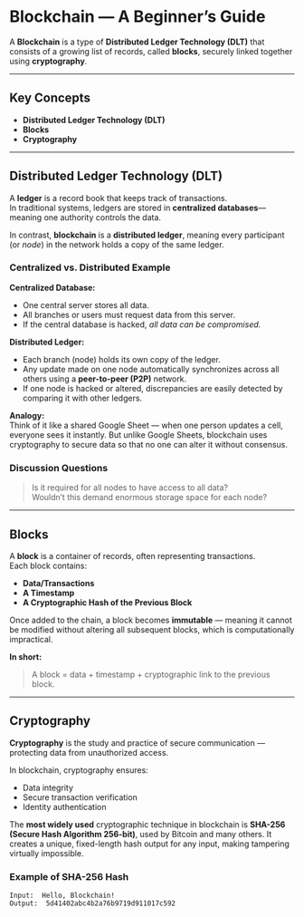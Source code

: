 # Blockchain — A Beginner’s Guide

A **Blockchain** is a type of **Distributed Ledger Technology (DLT)** that consists of a growing list of records, called **blocks**, securely linked together using **cryptography**.

---

##  Key Concepts

- **Distributed Ledger Technology (DLT)**
- **Blocks**
- **Cryptography**

---

##  Distributed Ledger Technology (DLT)

A **ledger** is a record book that keeps track of transactions.  
In traditional systems, ledgers are stored in **centralized databases**—meaning one authority controls the data.

In contrast, **blockchain** is a **distributed ledger**, meaning every participant (or *node*) in the network holds a copy of the same ledger.  

### Centralized vs. Distributed Example

**Centralized Database:**
- One central server stores all data.
- All branches or users must request data from this server.
- If the central database is hacked, *all data can be compromised.*

**Distributed Ledger:**
- Each branch (node) holds its own copy of the ledger.
- Any update made on one node automatically synchronizes across all others using a **peer-to-peer (P2P)** network.
- If one node is hacked or altered, discrepancies are easily detected by comparing it with other ledgers.

 **Analogy:**  
Think of it like a shared Google Sheet — when one person updates a cell, everyone sees it instantly. But unlike Google Sheets, blockchain uses cryptography to secure data so that no one can alter it without consensus.

### Discussion Questions

>  Is it required for all nodes to have access to all data?  
> Wouldn’t this demand enormous storage space for each node?

---

## Blocks

A **block** is a container of records, often representing transactions.  
Each block contains:
- **Data/Transactions**
- **A Timestamp**
- **A Cryptographic Hash of the Previous Block**

Once added to the chain, a block becomes **immutable** — meaning it cannot be modified without altering all subsequent blocks, which is computationally impractical.

 **In short:**
> A block = data + timestamp + cryptographic link to the previous block.

---

##  Cryptography

**Cryptography** is the study and practice of secure communication — protecting data from unauthorized access.

In blockchain, cryptography ensures:
- Data integrity
- Secure transaction verification
- Identity authentication

The **most widely used** cryptographic technique in blockchain is **SHA-256 (Secure Hash Algorithm 256-bit)**, used by Bitcoin and many others. It creates a unique, fixed-length hash output for any input, making tampering virtually impossible.

### Example of SHA-256 Hash

```text
Input:  Hello, Blockchain!
Output:  5d41402abc4b2a76b9719d911017c592
